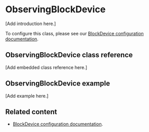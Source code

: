 # ObservingBlockDevice

[Add introduction here.]

To configure this class, please see our [BlockDevice configuration documentation](../apis/data-options-and-config.html).

## ObservingBlockDevice class reference

[Add embedded class reference here.]

## ObservingBlockDevice example

[Add example here.]

## Related content

- [BlockDevice configuration documentation](../apis/data-options-and-config.html).
